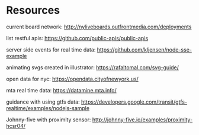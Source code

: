 # Resources

current board network: http://nyliveboards.outfrontmedia.com/deployments

list restful apis: https://github.com/public-apis/public-apis

server side events for real time data: https://github.com/kljensen/node-sse-example

animating svgs created in illustrator: https://rafaltomal.com/svg-guide/

open data for nyc: https://opendata.cityofnewyork.us/

mta real time data: https://datamine.mta.info/

guidance with using gtfs data: https://developers.google.com/transit/gtfs-realtime/examples/nodejs-sample

Johnny-five with proximity sensor: http://johnny-five.io/examples/proximity-hcsr04/
